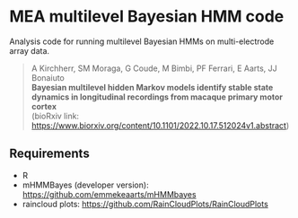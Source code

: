 MEA multilevel Bayesian HMM code
=======================

Analysis code for running multilevel Bayesian HMMs on multi-electrode array data. 

> A Kirchherr, SM Moraga, G Coude, M Bimbi, PF Ferrari, E Aarts, JJ Bonaiuto<br>
> **Bayesian multilevel hidden Markov models identify stable state dynamics in longitudinal recordings from macaque primary motor cortex**<br>
> (bioRxiv link: https://www.biorxiv.org/content/10.1101/2022.10.17.512024v1.abstract)

## Requirements

* R
* mHMMBayes (developer version): https://github.com/emmekeaarts/mHMMbayes
* raincloud plots: https://github.com/RainCloudPlots/RainCloudPlots

